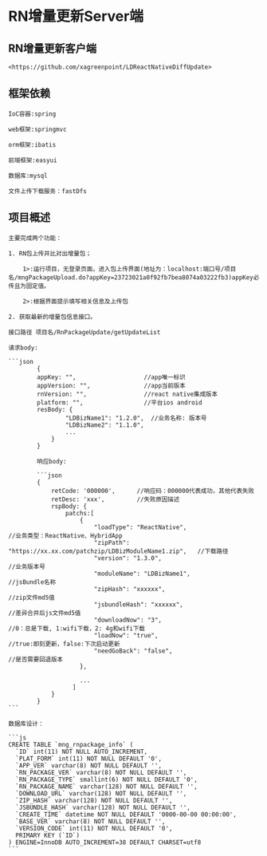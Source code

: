 
# RN增量更新Server端

## RN增量更新客户端

	<https://github.com/xagreenpoint/LDReactNativeDiffUpdate>

## 框架依赖

	IoC容器:spring

	web框架:springmvc

	orm框架:ibatis
		
	前端框架:easyui
	
	数据库:mysql
	
	文件上传下载服务：fastDfs

## 项目概述

	主要完成两个功能：

	1. RN包上传并比对出增量包；

		1>:运行项目，无登录页面，进入包上传界面(地址为：localhost:端口号/项目名/mngPackageUpload.do?appKey=23723021a0f92fb7bea8074a03222fb3)appKey必传且为固定值。

		2>:根据界面提示填写相关信息及上传包
		
    2. 获取最新的增量包信息接口。

	接口路径 项目名/RnPackageUpdate/getUpdateList

	请求body:

	```json
			{
			appKey: "",                   //app唯一标识
			appVersion: "",               //app当前版本
			rnVersion: "",                //react native集成版本
			platform: "",                 //平台ios android
			resBody: { 
					"LDBizName1": "1.2.0",  //业务名称: 版本号
					"LDBizName2": "1.1.0", 
					...
				} 
			}

			响应body:

			```json
			{
				retCode: '000000',      //响应码：000000代表成功，其他代表失败
				retDesc: 'xxx',         //失败原因描述
				rspBody: {
					patchs:[   
						{ 
							"loadType": "ReactNative",                                       //业务类型：ReactNative、HybridApp
							"zipPath": "https://xx.xx.com/patchzip/LDBizModuleName1.zip",   //下载路径
							"version": "1.3.0",                                               //业务版本号
							"moduleName": "LDBizName1",                                     //jsBundle名称
							"zipHash": "xxxxxx",                                            //zip文件md5值
							"jsbundleHash": "xxxxxx",                                       //差异合并后js文件md5值
							"downloadNow": "3",                                             //0：总是下载, 1:wifi下载，2: 4g和wifi下载
							"loadNow": "true",                                              //true:即刻更新，false:下次启动更新
							"needGoBack": "false",                                          //是否需要回退版本
						},

						...
					  ]
				}
			}
	```
			
	数据库设计：

	```js
	CREATE TABLE `mng_rnpackage_info` (
	  `ID` int(11) NOT NULL AUTO_INCREMENT,
	  `PLAT_FORM` int(11) NOT NULL DEFAULT '0',
	  `APP_VER` varchar(8) NOT NULL DEFAULT '',
	  `RN_PACKAGE_VER` varchar(8) NOT NULL DEFAULT '',
	  `RN_PACKAGE_TYPE` smallint(6) NOT NULL DEFAULT '0',
	  `RN_PACKAGE_NAME` varchar(128) NOT NULL DEFAULT '',
	  `DOWNLOAD_URL` varchar(128) NOT NULL DEFAULT '',
	  `ZIP_HASH` varchar(128) NOT NULL DEFAULT '',
	  `JSBUNDLE_HASH` varchar(128) NOT NULL DEFAULT '',
	  `CREATE_TIME` datetime NOT NULL DEFAULT '0000-00-00 00:00:00',
	  `BASE_VER` varchar(8) NOT NULL DEFAULT '',
	  `VERSION_CODE` int(11) NOT NULL DEFAULT '0',
	  PRIMARY KEY (`ID`)
	) ENGINE=InnoDB AUTO_INCREMENT=38 DEFAULT CHARSET=utf8
	```